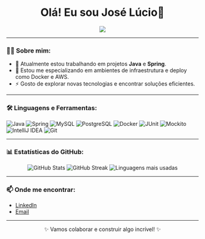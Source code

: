 <h1 align="center">Olá! Eu sou José Lúcio👋</h1>

<p align="center">
  <img src="https://readme-typing-svg.demolab.com?font=Fira+Code&size=20&pause=1000&color=F75C7E&center=true&vCenter=true&width=435&lines=Desenvolvedor+Java;Estudante+de+Engenharia +da+Computação;Sempre+aprendendo+algo+novo!">
</p>

---

### 👨‍💻 Sobre mim:
- 💼 Atualmente estou trabalhando em projetos **Java** e **Spring**.
- 🌱 Estou me especializando em ambientes de infraestrutura e deploy como Docker e AWS.
- ⚡️ Gosto de explorar novas tecnologias e encontrar soluções eficientes.

---

### 🛠️ Linguagens e Ferramentas:
<div>
  <img src="https://img.shields.io/badge/Java-ED8B00?style=for-the-badge&logo=java&logoColor=white" alt="Java"/>
  <img src="https://img.shields.io/badge/Spring-6DB33F?style=for-the-badge&logo=spring&logoColor=white" alt="Spring"/>
  <img src="https://img.shields.io/badge/MySQL-4479A1?style=for-the-badge&logo=mysql&logoColor=white" alt="MySQL"/>
  <img src="https://img.shields.io/badge/PostgreSQL-336791?style=for-the-badge&logo=postgresql&logoColor=white" alt="PostgreSQL"/>
  <img src="https://img.shields.io/badge/Docker-2496ED?style=for-the-badge&logo=docker&logoColor=white" alt="Docker"/>
  <img src="https://img.shields.io/badge/JUnit-25A162?style=for-the-badge&logo=junit5&logoColor=white" alt="JUnit"/>
  <img src="https://img.shields.io/badge/Mockito-FFB86C?style=for-the-badge&logo=mockito&logoColor=white" alt="Mockito"/>
  <img src="https://img.shields.io/badge/IntelliJ_IDEA-000000?style=for-the-badge&logo=intellij-idea&logoColor=white" alt="IntelliJ IDEA"/>
  <img src="https://img.shields.io/badge/Git-F05032?style=for-the-badge&logo=git&logoColor=white" alt="Git"/>
</div>

---

### 📊 Estatísticas do GitHub:
<div align="center">
  <img src="https://github-readme-stats.vercel.app/api?username=LuciosGIT&show_icons=true&theme=tokyonight" alt="GitHub Stats"/>
  <img src="https://github-readme-streak-stats.herokuapp.com/?user=LuciosGIT&theme=tokyonight" alt="GitHub Streak"/>
  <img src="https://github-readme-stats.vercel.app/api/top-langs/?username=LuciosGIT&layout=compact&theme=tokyonight" alt="Linguagens mais usadas"/>
</div>

---

### 📫 Onde me encontrar:
- [LinkedIn](https://linkedin.com/in/jluciojunior)
- [Email](mailto:jlucioosjunior@gmail.com)

---

<p align="center">✨ Vamos colaborar e construir algo incrível! ✨</p>

